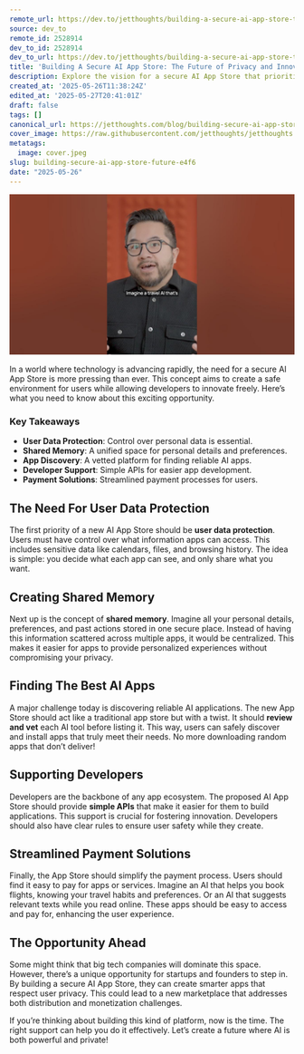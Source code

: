```yaml
---
remote_url: https://dev.to/jetthoughts/building-a-secure-ai-app-store-the-future-of-privacy-and-innovation-2aof
source: dev_to
remote_id: 2528914
dev_to_id: 2528914
dev_to_url: https://dev.to/jetthoughts/building-a-secure-ai-app-store-the-future-of-privacy-and-innovation-2aof
title: 'Building A Secure AI App Store: The Future of Privacy and Innovation'
description: Explore the vision for a secure AI App Store that prioritizes user privacy, simplifies app discovery, and supports developers. Learn how this innovative platform can reshape the tech landscape.
created_at: '2025-05-26T11:38:24Z'
edited_at: '2025-05-27T20:41:01Z'
draft: false
tags: []
canonical_url: https://jetthoughts.com/blog/building-secure-ai-app-store-future-e4f6/
cover_image: https://raw.githubusercontent.com/jetthoughts/jetthoughts.github.io/master/content/blog/building-secure-ai-app-store-future-e4f6/cover.jpeg
metatags:
  image: cover.jpeg
slug: building-secure-ai-app-store-future-e4f6
date: "2025-05-26"
---
```

[![Building A Secure AI App Store: The Future of Privacy and Innovation](file_0.jpg)](https://www.youtube.com/watch?v=TFXPfy7sWG8)

In a world where technology is advancing rapidly, the need for a secure AI App Store is more pressing than ever. This concept aims to create a safe environment for users while allowing developers to innovate freely. Here’s what you need to know about this exciting opportunity.

### Key Takeaways

*   **User Data Protection**: Control over personal data is essential.
*   **Shared Memory**: A unified space for personal details and preferences.
*   **App Discovery**: A vetted platform for finding reliable AI apps.
*   **Developer Support**: Simple APIs for easier app development.
*   **Payment Solutions**: Streamlined payment processes for users.

## The Need For User Data Protection

The first priority of a new AI App Store should be **user data protection**. Users must have control over what information apps can access. This includes sensitive data like calendars, files, and browsing history. The idea is simple: you decide what each app can see, and only share what you want.

## Creating Shared Memory

Next up is the concept of **shared memory**. Imagine all your personal details, preferences, and past actions stored in one secure place. Instead of having this information scattered across multiple apps, it would be centralized. This makes it easier for apps to provide personalized experiences without compromising your privacy.

## Finding The Best AI Apps

A major challenge today is discovering reliable AI applications. The new App Store should act like a traditional app store but with a twist. It should **review and vet** each AI tool before listing it. This way, users can safely discover and install apps that truly meet their needs. No more downloading random apps that don’t deliver!

## Supporting Developers

Developers are the backbone of any app ecosystem. The proposed AI App Store should provide **simple APIs** that make it easier for them to build applications. This support is crucial for fostering innovation. Developers should also have clear rules to ensure user safety while they create.

## Streamlined Payment Solutions

Finally, the App Store should simplify the payment process. Users should find it easy to pay for apps or services. Imagine an AI that helps you book flights, knowing your travel habits and preferences. Or an AI that suggests relevant texts while you read online. These apps should be easy to access and pay for, enhancing the user experience.

## The Opportunity Ahead

Some might think that big tech companies will dominate this space. However, there’s a unique opportunity for startups and founders to step in. By building a secure AI App Store, they can create smarter apps that respect user privacy. This could lead to a new marketplace that addresses both distribution and monetization challenges.

If you’re thinking about building this kind of platform, now is the time. The right support can help you do it effectively. Let’s create a future where AI is both powerful and private!
